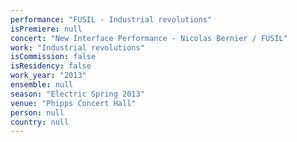 ```yaml
---
performance: "FUSIL - Industrial revolutions"
isPremiere: null
concert: "New Interface Performance - Nicolas Bernier / FUSIL"
work: "Industrial revolutions"
isCommission: false
isResidency: false
work_year: "2013"
ensemble: null
season: "Electric Spring 2013"
venue: "Phipps Concert Hall"
person: null
country: null
---
```


